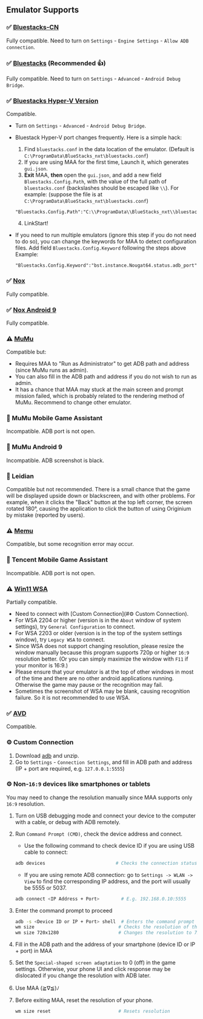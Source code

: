 ## Emulator Supports

### ✅ [Bluestacks-CN](https://www.bluestacks.cn/)

Fully compatible. Need to turn on `Settings` - `Engine Settings` - `Allow ADB connection`.

### ✅ [Bluestacks](https://www.bluestacks.com/) (Recommended 👍)

Fully compatible. Need to turn on `Settings` - `Advanced` - `Android Debug Bridge`.

### ✅ [Bluestacks Hyper-V Version](https://support.bluestacks.com/hc/en-us/articles/4415238471053-System-requirements-for-BlueStacks-5-on-Hyper-V-enabled-Windows-10-and-11-)

Compatible.

- Turn on `Settings` - `Advanced` - `Android Debug Bridge`.
- Bluestack Hyper-V port changes frequently. Here is a simple hack:

  1. Find `bluestacks.conf` in the data location of the emulator. (Default is `C:\ProgramData\BlueStacks_nxt\bluestacks.conf`)
  2. If you are using MAA for the first time, Launch it, which generates `gui.json`.
  3. **Exit** MAA, **then** open the `gui.json`, and add a new field `Bluestacks.Config.Path`, with the value of the full path of `bluestacks.conf` (backslashes should be escaped like `\\`).
  For example: (suppose the file is at `C:\ProgramData\BlueStacks_nxt\bluestacks.conf`) 

    ```jsonc
    "Bluestacks.Config.Path":"C:\\ProgramData\\BlueStacks_nxt\\bluestacks.conf",
    ```

  4. LinkStart!

- If you need to run multiple emulators (ignore this step if you do not need to do so), you can change the keywords for MAA to detect configuration files.
    Add field `Bluestacks.Config.Keyword` following the steps above
    Example:

    ```jsonc
    "Bluestacks.Config.Keyword":"bst.instance.Nougat64.status.adb_port",
    ```

### ✅ [Nox](https://en.bignox.com/)

Fully compatible.

### ✅ [Nox Android 9](https://en.bignox.com/)

Fully compatible.

### ⚠️ [MuMu](https://www.mumuglobal.com/)

Compatible but:

- Requires MAA to "Run as Administrator" to get ADB path and address (since MuMu runs as admin).
- You can also fill in the ADB path and address if you do not wish to run as admin.
- It has a chance that MAA may stuck at the main screen and prompt mission failed, which is probably related to the rendering method of MuMu. Recommend to change other emulator.

### 🚫 MuMu Mobile Game Assistant  

Incompatible. ADB port is not open.

### 🚫 MuMu Android 9

Incompatible. ADB screenshot is black.

### 🚫 Leidian

Compatible but not recommended. There is a small chance that the game will be displayed upside down or blackscreen, and with other problems.
For example, when it clicks the "Back" button at the top left corner, the screen rotated 180°, causing the application to click the button of using Originium by mistake (reported by users).

### ⚠️ [Memu](https://www.memuplay.com)

Compatible, but some recognition error may occur.

### 🚫 Tencent Mobile Game Assistant

Incompatible. ADB port is not open.

### ⚠️ [Win11 WSA](https://docs.microsoft.com/en-us/windows/android/wsa/)

Partially compatible.

- Need to connect with [Custom Connection](#⚙️ Custom Connection).
- For WSA 2204 or higher (version is in the `About` window of system settings), try `General Configuration` to connect.
- For WSA 2203 or older (version is in the top of the system settings window), try `Legacy WSA` to connect.
- Since WSA does not support changing resolution, please resize the window manually because this program supports 720p or higher `16:9` resolution better. (Or you can simply maximize the window with `F11` if your monitor is 16:9.)
- Please ensure that your emulator is at the top of other windows in most of the time and there are no other android applications running. Otherwise the game may pause or the recognition may fail.
- Sometimes the screenshot of WSA may be blank, causing recognition failure. So it is not recommended to use WSA.

### ✅ [AVD](https://developer.android.com/studio/run/managing-avds)

Compatible.

### ⚙️ Custom Connection

1. Download [adb](https://dl.google.com/android/repository/platform-tools-latest-windows.zip) and unzip.
2. Go to `Settings` - `Connection Settings`, and fill in ADB path and address (IP + port are required, e.g. `127.0.0.1:5555`)

### ⚙️ Non-`16:9` devices like smartphones or tablets

You may need to change the resolution manually since MAA supports only `16:9` resolution.

1. Turn on USB debugging mode and connect your device to the computer with a cable, or debug with ADB remotely.
2. Run `Command Prompt (CMD)`, check the device address and connect.

    - Use the following command to check device ID if you are using USB cable to connect:

    ```bash
    adb devices                          # Checks the connection status of the current device, with the first column to be the device ID
    ```

    - If you are using remote ADB connection: go to `Settings -> WLAN -> View` to find the corresponding IP address, and the port will usually be 5555 or 5037.

    ```bash
    adb connect <IP Address + Port>        # E.g. 192.168.0.10:5555
    ```

3. Enter the command prompt to proceed

   ```bash
   adb -s <Device ID or IP + Port> shell  # Enters the command prompt of the device
   wm size                               # Checks the resolution of the current device
   wm size 720x1280                      # Changes the resolution to 720p
   ```

4. Fill in the ADB path and the address of your smartphone (device ID or IP + port) in MAA
5. Set the `Special-shaped screen adaptation` to 0 (off) in the game settings.
    Otherwise, your phone UI and click response may be dislocated if you change the resolution with ADB later.
6. Use MAA (≧∇≦)ﾉ
7. Before exiting MAA, reset the resolution of your phone.

   ```bash
   wm size reset                         # Resets resolution
   ```
